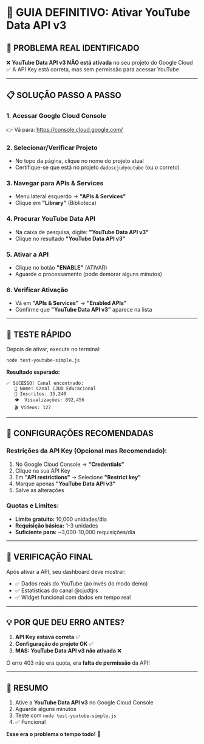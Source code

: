 # 🔧 GUIA DEFINITIVO: Ativar YouTube Data API v3

## 🚨 **PROBLEMA REAL IDENTIFICADO**
❌ **YouTube Data API v3 NÃO está ativada** no seu projeto do Google Cloud
✅ A API Key está correta, mas sem permissão para acessar YouTube

---

## 📋 **SOLUÇÃO PASSO A PASSO**

### **1. Acessar Google Cloud Console**
👉 Vá para: https://console.cloud.google.com/

### **2. Selecionar/Verificar Projeto**
- No topo da página, clique no nome do projeto atual
- Certifique-se que está no projeto `dadoscjudyoutube` (ou o correto)

### **3. Navegar para APIs & Services**
- Menu lateral esquerdo → **"APIs & Services"**
- Clique em **"Library"** (Biblioteca)

### **4. Procurar YouTube Data API**
- Na caixa de pesquisa, digite: **"YouTube Data API v3"**
- Clique no resultado **"YouTube Data API v3"**

### **5. Ativar a API**
- Clique no botão **"ENABLE"** (ATIVAR)
- Aguarde o processamento (pode demorar alguns minutos)

### **6. Verificar Ativação**
- Vá em **"APIs & Services"** → **"Enabled APIs"**
- Confirme que **"YouTube Data API v3"** aparece na lista

---

## 🧪 **TESTE RÁPIDO**

Depois de ativar, execute no terminal:
```bash
node test-youtube-simple.js
```

**Resultado esperado:**
```
✅ SUCESSO! Canal encontrado:
   📛 Nome: Canal CJUD Educacional
   👥 Inscritos: 15,240
   👁️  Visualizações: 892,456
   🎬 Vídeos: 127
```

---

## 🚀 **CONFIGURAÇÕES RECOMENDADAS**

### **Restrições da API Key (Opcional mas Recomendado):**
1. No Google Cloud Console → **"Credentials"**
2. Clique na sua API Key
3. Em **"API restrictions"** → Selecione **"Restrict key"**
4. Marque apenas **"YouTube Data API v3"**
5. Salve as alterações

### **Quotas e Limites:**
- **Limite gratuito:** 10,000 unidades/dia
- **Requisição básica:** 1-3 unidades
- **Suficiente para:** ~3,000-10,000 requisições/dia

---

## 📱 **VERIFICAÇÃO FINAL**

Após ativar a API, seu dashboard deve mostrar:
- ✅ Dados reais do YouTube (ao invés do modo demo)
- ✅ Estatísticas do canal @cjudtjrs
- ✅ Widget funcional com dados em tempo real

---

## 💡 **POR QUE DEU ERRO ANTES?**

1. **API Key estava correta** ✅
2. **Configuração do projeto OK** ✅ 
3. **MAS: YouTube Data API v3 não ativada** ❌

O erro 403 não era quota, era **falta de permissão** da API!

---

## 🎯 **RESUMO**
1. Ative a **YouTube Data API v3** no Google Cloud Console
2. Aguarde alguns minutos
3. Teste com `node test-youtube-simple.js`
4. ✅ Funciona!

**Esse era o problema o tempo todo!** 🎉
